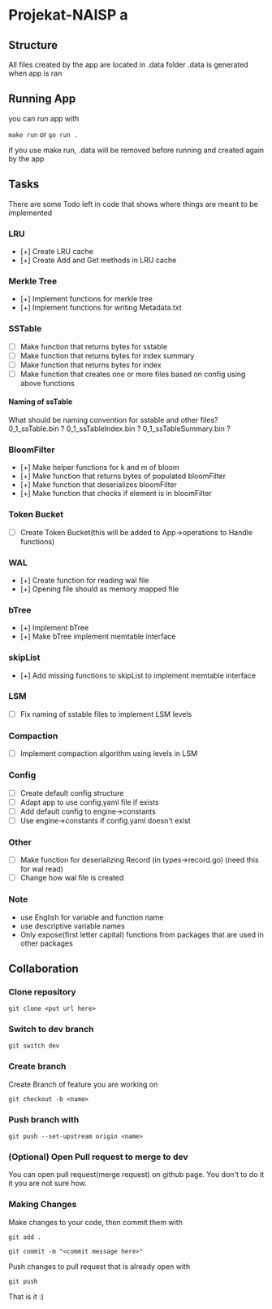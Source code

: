 # Projekat-NAISP a

## Structure

All files created by the app are located in .data folder
.data is generated when app is ran

## Running App

you can run app with

```make run```
or
```go run .```

if you use make run, .data will be removed before running and created again by the app

## Tasks

There are some Todo left in code that shows where things are meant to be implemented

### LRU

- [+] Create LRU cache
- [+] Create Add and Get methods in LRU cache
  
### Merkle Tree

- [+] Implement functions for merkle tree
- [+] Implement functions for writing Metadata.txt

### SSTable

- [ ] Make function that returns bytes for sstable
- [ ] Make function that returns bytes for index summary
- [ ] Make function that returns bytes for index
- [ ] Make function that creates one or more files based on config using above functions
  
#### Naming of ssTable

  What should be naming convention for sstable and other files?
  0_1_ssTable.bin ?
  0_1_ssTableIndex.bin ?
  0_1_ssTableSummary.bin ?

### BloomFilter

- [+] Make helper functions for k and m of bloom
- [+] Make function that returns bytes of populated bloomFilter
- [+] Make function that deserializes bloomFilter
- [+] Make function that checks if element is in bloomFilter
  
### Token Bucket

- [ ] Create Token Bucket(this will be added to App->operations to Handle functions)

### WAL

- [+] Create function for reading wal file
- [+] Opening file should as memory mapped file

### bTree

- [+] Implement bTree
- [+] Make bTree implement memtable interface

### skipList

- [+] Add missing functions to skipList to implement memtable interface

### LSM

- [ ] Fix naming of sstable files to implement LSM levels

### Compaction

- [ ] Implement compaction algorithm using levels in LSM

### Config

- [ ] Create default config structure
- [ ] Adapt app to use config.yaml file if exists
- [ ] Add default config to engine->constants
- [ ] Use engine->constants if config.yaml doesn't exist

### Other

- [ ] Make function for deserializing Record (in types->record.go) (need this for wal read)
- [ ] Change how wal file is created

### Note

- use English for variable and function name
- use descriptive variable names
- Only expose(first letter capital) functions from packages that are used in other packages
  
## Collaboration

### Clone repository

```git clone <put url here>```

### Switch to dev branch

```git switch dev```

### Create branch

Create Branch of feature you are working on

```git checkout -b <name>```

### Push branch with

```git push --set-upstream origin <name>```

### (Optional) Open Pull request to merge to dev

You can open pull request(merge request) on github page.
You don't to do it it you are not sure how.

### Making Changes

Make changes to your code, then commit them with

```git add .```

```git commit -m "<commit message here>"```

Push changes to pull request that is already open with

```git push```

That is it :)

